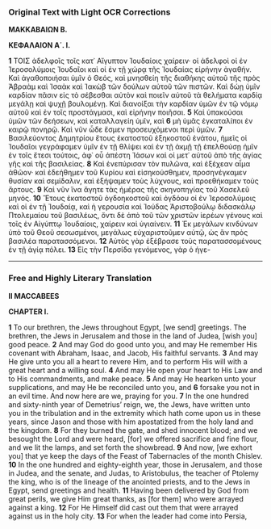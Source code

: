 ### Original Text with Light OCR Corrections

**ΜΑΚΚΑΒΑΙΩΝ Β.**

**ΚΕΦΑΛΑΙΟΝ Α΄. Ι.**

**1** ΤΟΙΣ ἀδελφοῖς τοῖς κατ᾽ Αἴγυπτον Ἰουδαίοις χαίρειν· οἱ ἀδελφοὶ οἱ ἐν Ἱεροσολύμοις Ἰουδαῖοι καὶ οἱ ἐν τῇ χώρᾳ τῆς Ἰουδαίας εἰρήνην ἀγαθήν. Καὶ ἀγαθοποιήσαι ὑμῖν ὁ Θεός, καὶ μνησθείη τῆς διαθήκης αὐτοῦ τῆς πρὸς Ἀβραὰμ καὶ Ἰσαὰκ καὶ Ἰακὼβ τῶν δούλων αὐτοῦ τῶν πιστῶν. Καὶ δώῃ ὑμῖν καρδίαν πᾶσιν εἰς τὸ σέβεσθαι αὐτὸν καὶ ποιεῖν αὐτοῦ τὰ θελήματα καρδίᾳ μεγάλῃ καὶ ψυχῇ βουλομένῃ. Καὶ διανοίξαι τὴν καρδίαν ὑμῶν ἐν τῷ νόμῳ αὐτοῦ καὶ ἐν τοῖς προστάγμασι, καὶ εἰρήνην ποιῆσαι.
**5** Καὶ ὑπακούσαι ὑμῶν τῶν δεήσεων, καὶ καταλλαγείη ὑμῖν, καὶ
**6** μὴ ὑμᾶς ἐγκαταλίποι ἐν καιρῷ πονηρῷ. Καὶ νῦν ὧδε ἔσμεν προσευχόμενοι περὶ ὑμῶν.
**7** Βασιλεύοντος Δημητρίου ἔτους ἑκατοστοῦ ἑξηκοστοῦ ἐνάτου, ἡμεῖς οἱ Ἰουδαῖοι γεγράφαμεν ὑμῖν ἐν τῇ θλίψει καὶ ἐν τῇ ἀκμῇ τῇ ἐπελθούσῃ ἡμῖν ἐν τοῖς ἔτεσι τούτοις, ἀφ᾽ οὗ ἀπέστη Ἰάσων καὶ οἱ μετ᾽ αὐτοῦ ἀπὸ τῆς ἁγίας γῆς καὶ τῆς βασιλείας.
**8** Καὶ ἐνεπύρισαν τὸν πυλῶνα, καὶ ἐξέχεαν αἷμα ἀθῶον· καὶ ἐδεήθημεν τοῦ Κυρίου καὶ εἰσηκούσθημεν, προσηνέγκαμεν θυσίαν καὶ σεμίδαλιν, καὶ ἐξήψαμεν τοὺς λύχνους, καὶ προεθήκαμεν τοὺς ἄρτους.
**9** Καὶ νῦν ἵνα ἄγητε τὰς ἡμέρας τῆς σκηνοπηγίας τοῦ Χασελεῦ μηνός.
**10** Ἔτους ἑκατοστοῦ ὀγδοηκοστοῦ καὶ ὀγδόου οἱ ἐν Ἱεροσολύμοις καὶ οἱ ἐν τῇ Ἰουδαίᾳ, καὶ ἡ γερουσία καὶ Ἰούδας Ἀριστοβούλῳ διδασκάλῳ Πτολεμαίου τοῦ βασιλέως, ὄντι δὲ ἀπὸ τοῦ τῶν χριστῶν ἱερέων γένους καὶ τοῖς ἐν Αἰγύπτῳ Ἰουδαίοις, χαίρειν καὶ ὑγιαίνειν.
**11** Ἐκ μεγάλων κινδύνων ὑπὸ τοῦ Θεοῦ σεσωσμένοι, μεγάλως εὐχαριστοῦμεν αὐτῷ, ὡς ἂν πρὸς βασιλέα παρατασσόμενοι.
**12** Αὐτὸς γὰρ ἐξέβρασε τοὺς παρατασσομένους ἐν τῇ ἁγίᾳ πόλει.
**13** Εἰς τὴν Περσίδα γενόμενος, γὰρ ὁ ἡγε-

---

### Free and Highly Literary Translation

**II MACCABEES**

**CHAPTER I.**

**1** To our brethren, the Jews throughout Egypt, [we send] greetings. The brethren, the Jews in Jerusalem and those in the land of Judea, [wish you] good peace.
**2** And may God do good unto you, and may He remember His covenant with Abraham, Isaac, and Jacob, His faithful servants.
**3** And may He give unto you all a heart to revere Him, and to perform His will with a great heart and a willing soul.
**4** And may He open your heart to His Law and to His commandments, and make peace.
**5** And may He hearken unto your supplications, and may He be reconciled unto you, and
**6** forsake you not in an evil time. And now here are we, praying for you.
**7** In the one hundred and sixty-ninth year of Demetrius’ reign, we, the Jews, have written unto you in the tribulation and in the extremity which hath come upon us in these years, since Jason and those with him apostatized from the holy land and the kingdom.
**8** For they burned the gate, and shed innocent blood; and we besought the Lord and were heard, [for] we offered sacrifice and fine flour, and we lit the lamps, and set forth the showbread.
**9** And now, [we exhort you] that ye keep the days of the Feast of Tabernacles of the month Chislev.
**10** In the one hundred and eighty-eighth year, those in Jerusalem, and those in Judea, and the senate, and Judas, to Aristobulus, the teacher of Ptolemy the king, who is of the lineage of the anointed priests, and to the Jews in Egypt, send greetings and health.
**11** Having been delivered by God from great perils, we give Him great thanks, as [for them] who were arrayed against a king.
**12** For He Himself did cast out them that were arrayed against us in the holy city.
**13** For when the leader had come into Persia,